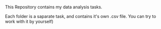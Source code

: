 This Repository contains my data analysis tasks.

Each folder is a saparate task, and contains it's own .csv file.
You can try to work with it by yourself)
